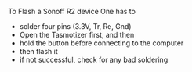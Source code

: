 To Flash a Sonoff R2 device
One has to 

- solder four pins (3.3V, Tr, Re, Gnd)
- Open the Tasmotizer first, and then
- hold the button before connecting to the computer
- then flash it
- if not successful, check for any bad soldering


